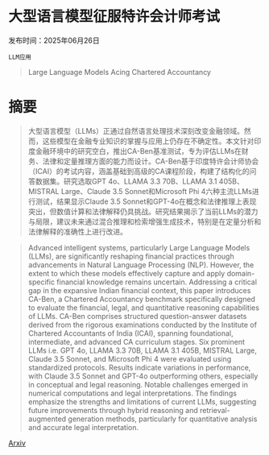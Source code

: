 # 大型语言模型征服特许会计师考试

发布时间：2025年06月26日

`LLM应用`

> Large Language Models Acing Chartered Accountancy

# 摘要

> 大型语言模型（LLMs）正通过自然语言处理技术深刻改变金融领域。然而，这些模型在金融专业知识的掌握与应用上仍存在不确定性。本文针对印度金融环境中的研究空白，推出CA-Ben基准测试，专为评估LLMs在财务、法律和定量推理方面的能力而设计。CA-Ben基于印度特许会计师协会（ICAI）的考试内容，涵盖基础到高级的CA课程阶段，构建了结构化的问答数据集。研究选取GPT 4o、LLAMA 3.3 70B、LLAMA 3.1 405B、MISTRAL Large、Claude 3.5 Sonnet和Microsoft Phi 4六种主流LLMs进行测试，结果显示Claude 3.5 Sonnet和GPT-4o在概念和法律推理上表现突出，但数值计算和法律解释仍具挑战。研究结果揭示了当前LLMs的潜力与局限，建议未来通过混合推理和检索增强生成技术，特别是在定量分析和法律解释的准确性上进行改进。

> Advanced intelligent systems, particularly Large Language Models (LLMs), are significantly reshaping financial practices through advancements in Natural Language Processing (NLP). However, the extent to which these models effectively capture and apply domain-specific financial knowledge remains uncertain. Addressing a critical gap in the expansive Indian financial context, this paper introduces CA-Ben, a Chartered Accountancy benchmark specifically designed to evaluate the financial, legal, and quantitative reasoning capabilities of LLMs. CA-Ben comprises structured question-answer datasets derived from the rigorous examinations conducted by the Institute of Chartered Accountants of India (ICAI), spanning foundational, intermediate, and advanced CA curriculum stages. Six prominent LLMs i.e. GPT 4o, LLAMA 3.3 70B, LLAMA 3.1 405B, MISTRAL Large, Claude 3.5 Sonnet, and Microsoft Phi 4 were evaluated using standardized protocols. Results indicate variations in performance, with Claude 3.5 Sonnet and GPT-4o outperforming others, especially in conceptual and legal reasoning. Notable challenges emerged in numerical computations and legal interpretations. The findings emphasize the strengths and limitations of current LLMs, suggesting future improvements through hybrid reasoning and retrieval-augmented generation methods, particularly for quantitative analysis and accurate legal interpretation.

[Arxiv](https://arxiv.org/abs/2506.21031)
